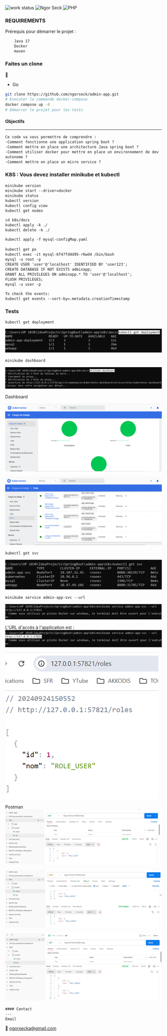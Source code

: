 ![work status](https://img.shields.io/badge/work-on%20progress-red.svg)
![Ngor Seck](https://img.shields.io/badge/Ngor%20Seck-Java-green)
![PHP](https://img.shields.io/badge/Ngor%20Seck-SpringBoot-yellowgreen)

### REQUIREMENTS
Prérequis pour démarrer le projet  :
```
    Java 17 
    Docker 
    maven
```
### Faites un clone
:rocket:

* Go

```bash 
git clone https://github.com/ngorseck/admin-app.git
# Executer la commande docker-compose 
docker compose up -d
# Démarrer le projet pour les tests 

```
#### Objectifs
--- 
```
Ce code va vous permettre de comprendre :
-Comment fonctionne une application spring boot ?
-Comment mettre en place une architecture Java spring boot ?
-Comment utiliser docker pour mettre en place un environnement de dev autonome ?
-Comment mettre en place un micro service ?
```

### K8S : Vous devez installer minikube et kubectl
```
minikube version
minikube start --driver=docker
minikube status
kubectl version
kubectl config view
kubectl get nodes
```

```
cd k8s/docs
kubectl apply -k ./
kubectl delete -k ./
```

```
kubectl apply -f mysql-configMap.yaml

kubectl get po
kubectl exec -it mysql-6f47fd4d95-r6wd4 /bin/bash
mysql -u root -p
CREATE USER 'user'@'localhost' IDENTIFIED BY 'user123';
CREATE DATABASE IF NOT EXISTS adminapp;
GRANT ALL PRIVILEGES ON adminapp.* TO 'user'@'localhost';
FLUSH PRIVILEGES;
mysql -u user -p
```

```
To check the events:
kubectl get events --sort-by=.metadata.creationTimestamp
```

### Tests ###
```
kubectl get deployment
```
![img.png](img.png)

```
minikube dashboard
```
![img_1.png](img_1.png)

Dashboard

![img_2.png](img_2.png)

![img_3.png](img_3.png)

```
kubectl get svc
```
![img_4.png](img_4.png)

```
minikube service admin-app-svc --url
```
![img_5.png](img_5.png)

L'URL d'accès à l'application est :
![img_6.png](img_6.png)

![img_7.png](img_7.png)

Postman
![img_8.png](img_8.png)

![img_9.png](img_9.png)

![img_10.png](img_10.png)



```
#### Contact
---
Email
```
:email:  ngorsecka@gmail.com

